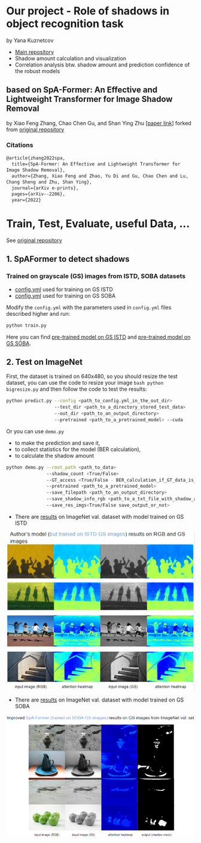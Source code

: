# Our project - Role of shadows in object recognition task

by Yana Kuznetcov

* [Main repository](https://github.com/jancuz/ShadowProject.git)
* Shadow amount calculation and visualization
* Correlation analysis btw. shadow amount and prediction confidence of the robust models

## based on SpA-Former: An Effective and Lightweight Transformer for Image Shadow Removal

by Xiao Feng Zhang, Chao Chen Gu, and Shan Ying Zhu [[paper link](https://arxiv.org/pdf/2206.10910.pdf)]
forked from [original repository](https://github.com/zhangbaijin/SpA-Former-shadow-removal.git)

### Citations
```
@article{zhang2022spa,
  title={SpA-Former: An Effective and Lightweight Transformer for Image Shadow Removal},
  author={Zhang, Xiao Feng and Zhao, Yu Di and Gu, Chao Chen and Lu, Chang Sheng and Zhu, Shan Ying},
  journal={arXiv e-prints},
  pages={arXiv--2206},
  year={2022}
```

# Train, Test, Evaluate, useful Data, ...

See [original repository](https://github.com/zhangbaijin/SpA-Former-shadow-removal.git)

## 1. SpAFormer to detect shadows

### Trained on grayscale (GS) images from ISTD, SOBA datasets

* [config.yml](https://github.com/jancuz/SpA-Former-shadow-removal/blob/main/results/000009-train%20with%20GS%20test%20on%20GS%20ISTD%20part/config.yml) used for training on GS ISTD
* [config.yml](https://github.com/jancuz/SpA-Former-shadow-removal/blob/main/results/000033-train%20on%20GS%20test%20on%20GS%20on%20SOBA%20bw%20masks/config.yml) used for training on GS SOBA
  
Modify the `config.yml` with the parameters used in `config.yml` files described higher and run:

```bash
python train.py
```

Here you can find [pre-trained model on GS ISTD]() and [pre-trained model on GS SOBA]().

## 2. Test on ImageNet

First, the dataset is trained on 640x480, so you should resize the test dataset, you can use the code to resize your image 
```bash python bigresize.py```
and then follow the code to test the results:
```bash
python predict.py --config <path_to_config.yml_in_the_out_dir>
                  --test_dir <path_to_a_directory_stored_test_data>
                  --out_dir <path_to_an_output_directory>
                  --pretrained <path_to_a_pretrained_model> --cuda
```

Or you can use ```demo.py```
* to make the prediction and save it,
* to collect statistics for the model (BER calculation),
* to calculate the shadow amount

```bash
python demo.py --root_path <path_to_data>
               --shadow_count <True/False>
               --GT_access <True/False - BER_calculation_if_GT_data_is_available>
               --pretrained <path_to_a_pretrained_model>
               --save_filepath <path_to_an_output_directory>
               --save_shadow_info_rgb <path_to_a_txt_file_with_shadow_amount_info>
               --save_res_imgs<True/False save_output_or_not>
```

* There are [results]() on ImageNet val. dataset with model trained on GS ISTD

<p align="center"><img src="imgs/ISTD GS ImageNet val.png">
  
* There are [results]() on ImageNet val. dataset with model trained on GS SOBA

<p align="center"><img src="imgs/SOBA GS ImageNet val.png">


